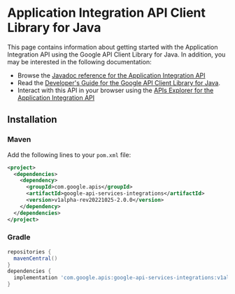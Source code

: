 # Application Integration API Client Library for Java



This page contains information about getting started with the Application Integration API
using the Google API Client Library for Java. In addition, you may be interested
in the following documentation:

* Browse the [Javadoc reference for the Application Integration API][javadoc]
* Read the [Developer's Guide for the Google API Client Library for Java][google-api-client].
* Interact with this API in your browser using the [APIs Explorer for the Application Integration API][api-explorer]

## Installation

### Maven

Add the following lines to your `pom.xml` file:

```xml
<project>
  <dependencies>
    <dependency>
      <groupId>com.google.apis</groupId>
      <artifactId>google-api-services-integrations</artifactId>
      <version>v1alpha-rev20221025-2.0.0</version>
    </dependency>
  </dependencies>
</project>
```

### Gradle

```gradle
repositories {
  mavenCentral()
}
dependencies {
  implementation 'com.google.apis:google-api-services-integrations:v1alpha-rev20221025-2.0.0'
}
```

[javadoc]: https://googleapis.dev/java/google-api-services-integrations/latest/index.html
[google-api-client]: https://github.com/googleapis/google-api-java-client/
[api-explorer]: https://developers.google.com/apis-explorer/#p/integrations/v1/
